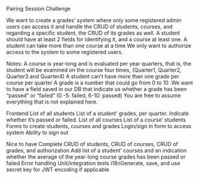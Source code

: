 Pairing Session Challenge

We want to create a grades’ system where only some registered admin users can access it and handle the CRUD of students, courses, and regarding a specific student, the CRUD of its grades as well.
A student should have at least 2 fields for identifying it, and a course at least one.
A student can take more than one course at a time
We only want to authorize access to the system to some registered users.

Notes:
A course is year-long and is evaluated per year quarters, that is, the student will be examined on the course four times, (Quarter1, Quarter2, Quarter3 and Quarter4)
A student can’t have more than one grade per course per quarter
A grade is a number that could go from 0 to 10 .We want to have a field saved in our DB that indicate us whether a grade has been “passed” or “failed” (0 -5: failed, 6-10: passed)
You are free to assume everything that is not explained here.


Frontend
List of all students
List of a student’ grades, per quarter. Indicate whether it’s passed or failed.
List of all courses
List of a course’ students
Forms to create students, courses and grades
Login/sign in form to access system
Ability to sign out

Nice to have
Complete CRUD of students, CRUD of courses, CRUD of grades, and authorization
Add list of a student’ courses and an indication whether the average of the year-long course grades has been passed or failed
Error handling
Unit/integration tests
i18nGenerate, save, and use secret key for JWT encoding if applicable
